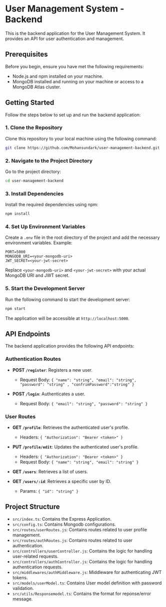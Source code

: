 # User Management System - Backend

This is the backend application for the User Management System. It provides an API for user authentication and management.

## Prerequisites

Before you begin, ensure you have met the following requirements:
- Node.js and npm installed on your machine.
- MongoDB installed and running on your machine or access to a MongoDB Atlas cluster.

## Getting Started

Follow the steps below to set up and run the backend application:

### 1. Clone the Repository

Clone this repository to your local machine using the following command:

```bash
git clone https://github.com/Mohansundark/user-management-backend.git
```

### 2. Navigate to the Project Directory

Go to the project directory:

```bash
cd user-management-backend
```

### 3. Install Dependencies

Install the required dependencies using npm:

```bash
npm install
```

### 4. Set Up Environment Variables

Create a `.env` file in the root directory of the project and add the necessary environment variables. Example:

```env
PORT=5000
MONGODB_URI=<your-mongodb-uri>
JWT_SECRET=<your-jwt-secret>
```

Replace `<your-mongodb-uri>` and `<your-jwt-secret>` with your actual MongoDB URI and JWT secret.

### 5. Start the Development Server

Run the following command to start the development server:

```bash
npm start
```

The application will be accessible at `http://localhost:5000`.

## API Endpoints

The backend application provides the following API endpoints:

### Authentication Routes

- **POST `/register`**: Registers a new user.
  - Request Body: `{ "name": "string", "email": "string", "password": "string" , "confrimPassword":"string" }`
  
- **POST `/login`**: Authenticates a user.
  - Request Body: `{ "email": "string", "password": "string" }`

### User Routes

- **GET `/profile`**: Retrieves the authenticated user's profile.
  - Headers: `{ "Authorization": "Bearer <token>" }`
    
- **PUT `/profile/edit`**: Updates the authenticated user's profile.
  - Headers: `{ "Authorization": "Bearer <token>" }`
  - Request Body: `{ "name": "string", "email": "string" }`
 
- **GET `/users`**: Retrieves a list of users.
 
- **GET `/users/:id`**: Retrieves a specific user by ID.
  - Params: `{ "id": "string" }`
 
## Project Structure
- `src/index.ts`: Contains the Express Application.
- `src/config.ts`: Contains Mongodb configurations.
- `src/routes/userRoutes.js`: Contains routes related to user profile management.
- `src/routes/authRoutes.js`: Contains routes related to user authentication.
- `src/controllers/userController.js`: Contains the logic for handling user-related requests.
- `src/controllers/authController.js`: Contains the logic for handling authentication requests.
- `src/middlewares/authMiddleware.js`: Middleware for authenticating JWT tokens.
- `src/models/userModel.ts`: Contains User model definition with password validation.
- `src/utils/Responsemodel.ts`: Contains the format for reponse/error message. 
